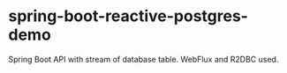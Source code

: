 # spring-boot-reactive-postgres-demo
 Spring Boot API with stream of database table. WebFlux and R2DBC used.
